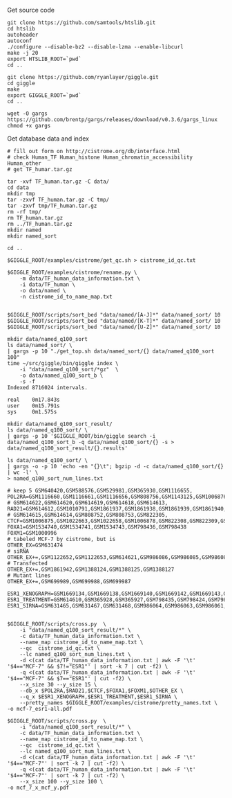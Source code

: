 Get source code

    git clone https://github.com/samtools/htslib.git
    cd htslib
    autoheader
    autoconf
    ./configure --disable-bz2 --disable-lzma --enable-libcurl
    make -j 20
    export HTSLIB_ROOT=`pwd`
    cd ..

    git clone https://github.com/ryanlayer/giggle.git
    cd giggle
    make
    export GIGGLE_ROOT=`pwd`
    cd ..

    wget -O gargs https://github.com/brentp/gargs/releases/download/v0.3.6/gargs_linux
    chmod +x gargs

Get database data and index

    # fill out form on http://cistrome.org/db/interface.html
    # check Human_TF Human_histone Human_chromatin_accessibility Human_other
    # get TF_humar.tar.gz

    tar -xvf TF_human.tar.gz -C data/
    cd data
    mkdir tmp
    tar -zxvf TF_human.tar.gz -C tmp/
    tar -zxvf tmp/TF_human.tar.gz
    rm -rf tmp/
    rm TF_human.tar.gz
    rm ../TF_human.tar.gz
    mkdir named
    mkdir named_sort

    cd ..

    $GIGGLE_ROOT/examples/cistrome/get_qc.sh > cistrome_id_qc.txt

    $GIGGLE_ROOT/examples/cistrome/rename.py \
        -m data/TF_human_data_information.txt \
        -i data/TF_human \
        -o data/named \
        -n cistrome_id_to_name_map.txt
        

    $GIGGLE_ROOT/scripts/sort_bed "data/named/[A-J]*" data/named_sort/ 10
    $GIGGLE_ROOT/scripts/sort_bed "data/named/[K-T]*" data/named_sort/ 10
    $GIGGLE_ROOT/scripts/sort_bed "data/named/[U-Z]*" data/named_sort/ 10

    mkdir data/named_q100_sort
    ls data/named_sort/ \
    | gargs -p 10 "./get_top.sh data/named_sort/{} data/named_q100_sort 100"
    time ~/src/giggle/bin/giggle index \
        -i "data/named_q100_sort/*gz"  \
        -o data/named_q100_sort_b \
        -s -f
    Indexed 8716024 intervals.

    real    0m17.843s
    user    0m15.791s
    sys     0m1.575s

    mkdir data/named_q100_sort_result/
    ls data/named_q100_sort/ \
    | gargs -p 10 '$GIGGLE_ROOT/bin/giggle search -i data/named_q100_sort_b -q data/named_q100_sort/{} -s > data/named_q100_sort_result/{}.results'

    ls data/named_q100_sort/ \
    | gargs -o -p 10 'echo -en "{}\t"; bgzip -d -c data/named_q100_sort/{} | wc -l' \
    > named_q100_sort_num_lines.txt

    # keep 5 GSM640420,GSM588576,GSM529981,GSM365930,GSM1116655,
    POL2RA=GSM1116660,GSM1116661,GSM1116656,GSM808756,GSM1143125,GSM1006876,GSM822295,GSM1006865,GSM1091914,GSM1091915,GSM1091916,GSM1091917,GSM1091918,GSM1091919,GSM1091920,GSM1091921,GSM1276019,GSM1276020,GSM1276021,GSM1276023,GSM1276024,GSM1388123,GSM1388129,GSM1533404,GSM1533405,GSM1533406,GSM1533407,GSM1533408,GSM1533409,GSM1533410,GSM1533411,GSM1533413,GSM1636933,GSM1636934,GSM1523077,GSM1523078,GSM1523079,GSM1523080 
    # GSM614622,GSM614620,GSM614619,GSM614618,GSM614613,
    RAD21=GSM614612,GSM1010791,GSM1861937,GSM1861938,GSM1861939,GSM1861940,GSM1861941,GSM186194
    # GSM614615,GSM614614,GSM808752,GSM808753,GSM822305,
    CTCF=GSM1006875,GSM1022663,GSM1022658,GSM1006878,GSM822308,GSM822309,GSM1010734,GSM1817665,GSM1817666,GSM1817667,GSM631475,GSM631476,GSM631477,GSM631478,GSM631479
    FOXA1=GSM1534740,GSM1534741,GSM1534743,GSM798436,GSM798438
    FOXM1=GSM1000996
    # tabeled MCF-7 by cistrome, but is 
    OTHER_EX=GSM631474
    # siRNA
    OTHER_EX+=,GSM1122652,GSM1122653,GSM614621,GSM986086,GSM986085,GSM986087,GSM986088
    # Transfected
    OTHER_EX+=,GSM1861942,GSM1388124,GSM1388125,GSM1388127
    # Mutant lines
    OTHER_EX+=,GSM699989,GSM699988,GSM699987
    
    ESR1_XENOGRAPH=GSM1669134,GSM1669138,GSM1669140,GSM1669142,GSM1669143,GSM1669144,GSM1669145,GSM1019131
    ESR1_TREATMENT=GSM614610,GSM365928,GSM365927,GSM798435,GSM798424,GSM798434
    ESR1_SIRNA=GSM631465,GSM631467,GSM631468,GSM986064,GSM986063,GSM986061,GSM986059,GSM986060,GSM986062,GSM1198712,GSM1198714,GSM1295590,GSM1534746,GSM1534747,GSM1534750,GSM1534751,GSM1523081,GSM1523082,GSM1967546,GSM1967547

    
    $GIGGLE_ROOT/scripts/cross.py  \
        -i "data/named_q100_sort_result/*" \
        -c data/TF_human_data_information.txt \
        --name_map cistrome_id_to_name_map.txt \
        --qc  cistrome_id_qc.txt \
        --lc named_q100_sort_num_lines.txt \
        -d <(cat data/TF_human_data_information.txt | awk -F '\t' '$4=="MCF-7" && $7!="ESR1"' | sort -k 7 | cut -f2) \
        -q <(cat data/TF_human_data_information.txt | awk -F '\t' '$4=="MCF-7" && $7=="ESR1"' | cut -f2) \
        --x_size 30 --y_size 15 \
        --db_x $POL2RA,$RAD21,$CTCF,$FOXA1,$FOXM1,$OTHER_EX \
        --q_x $ESR1_XENOGRAPH,$ESR1_TREATMENT,$ESR1_SIRNA \
        --pretty_names $GIGGLE_ROOT/examples/cistrome/pretty_names.txt \
    -o mcf-7_esr1-all.pdf

    $GIGGLE_ROOT/scripts/cross.py  \
        -i "data/named_q100_sort_result/*" \
        -c data/TF_human_data_information.txt \
        --name_map cistrome_id_to_name_map.txt \
        --qc  cistrome_id_qc.txt \
        --lc named_q100_sort_num_lines.txt \
        -d <(cat data/TF_human_data_information.txt | awk -F '\t' '$4=="MCF-7"' | sort -k 7 | cut -f2) \
        -q <(cat data/TF_human_data_information.txt | awk -F '\t' '$4=="MCF-7"' | sort -k 7 | cut -f2) \
        --x_size 100 --y_size 100 \
    -o mcf_7_x_mcf_y.pdf
